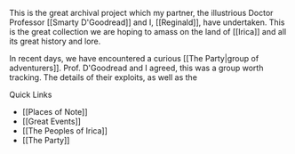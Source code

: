 This is the great archival project which my partner, the illustrious Doctor Professor [[Smarty D'Goodread]] and I, [[Reginald]], have undertaken. This is the great collection we are hoping to amass on the land of [[Irica]] and all its great history and lore. 

In recent days, we have encountered a curious [[The Party|group of adventurers]]. Prof. D'Goodread and I agreed, this was a group worth tracking. The details of their exploits, as well as the 

Quick Links
- [[Places of Note]]
- [[Great Events]]
- [[The Peoples of Irica]]
- [[The Party]]
